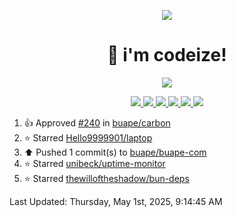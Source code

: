 <p align="center">
    <img src="https://avatars.githubusercontent.com/u/63158950?s=400&u=dd76c829ae30921e131dcbe7c830dc368e2d6e8a&v=4" />
</p>

<h1 align="center">
    👋 i'm codeize!
</h1>

<p align="center">
  <a href="https://skillicons.dev">
    <img align="center" src="https://skillicons.dev/icons?i=discord,bots,ts,nodejs,mysql,postgresql,react,nextjs,tailwindcss" />
  </a>
</p>

<p align="center">
  <a href="https://discord.com/users/668423998777982997">
    <img src="https://nocache.advaith.workers.dev?url=https://img.shields.io/endpoint?url=https://dev.discordprofiles.me/api/badge/status/668423998777982997?simple=true" />
    <img src="https://nocache.advaith.workers.dev?url=https://img.shields.io/endpoint?url=https://dev.discordprofiles.me/api/badge/vscode/668423998777982997" />
    <img src="https://nocache.advaith.workers.dev?url=https://img.shields.io/endpoint?url=https://dev.discordprofiles.me/api/badge/playing/668423998777982997" />
    <img src="https://nocache.advaith.workers.dev?url=https://img.shields.io/endpoint?url=https://dev.discordprofiles.me/api/badge/spotify/668423998777982997" />
    <img src="https://komarev.com/ghpvc/?username=codeize" />
    <img src="https://hits.link/hits?url=https%3A%2F%2Fgithub.com%2FCodeize" />
  </a>
</p>

<!--RECENT_ACTIVITY:start-->
1. 👍 Approved [#240](https://github.com/buape/carbon/pull/240#pullrequestreview-2804562064) in [buape/carbon](https://github.com/buape/carbon)<br>
2. ⭐ Starred [Hello9999901/laptop](https://github.com/Hello9999901/laptop)<br>
3. ⬆️ Pushed 1 commit(s) to [buape/buape-com](https://github.com/buape/buape-com)<br>
4. ⭐ Starred [unibeck/uptime-monitor](https://github.com/unibeck/uptime-monitor)<br>
5. ⭐ Starred [thewilloftheshadow/bun-deps](https://github.com/thewilloftheshadow/bun-deps)<br>
<!--RECENT_ACTIVITY:end-->

<!--RECENT_ACTIVITY:last_update-->
Last Updated: Thursday, May 1st, 2025, 9:14:45 AM
<!--RECENT_ACTIVITY:last_update_end-->
